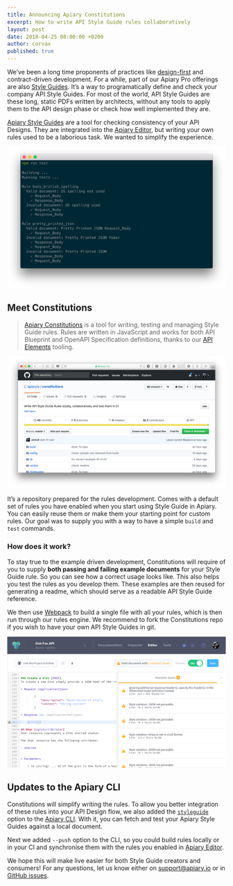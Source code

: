 ```yaml
---
title: Announcing Apiary Constitutions
excerpt: How to write API Style Guide rules collaboratively
layout: post
date: 2018-04-25 08:00:00 +0200
author: corvax
published: true
---
```


We’ve been a long time proponents of practices like [design-first](https://apiary.io/how-to-build-api) and contract-driven development. For a while, part of our Apiary Pro offerings are also [Style Guides](https://help.apiary.io/tools/style-guide/). It’s a way to programatically define and check your company API Style Guides. For most of the world, API Style Guides are these long, static PDFs written by architects, without any tools to apply them to the API design phase or check how well implemented they are.

[Apiary Style Guides](https://help.apiary.io/tools/style-guide/) are a tool for checking consistency of your API Designs. They are integrated into the [Apiary Editor](https://help.apiary.io/tools/apiary-editor/), but writing your own rules used to be a laborious task. We wanted to simplify the experience.

![Constitutions test runner](/images/2018-04-25-Constitutions/constitutions-test.png)

## Meet Constitutions
> [Apiary Constitutions](https://github.com/apiaryio/constitutions) is a tool for writing, testing and managing Style Guide rules. Rules are written in JavaScript and works for both API Blueprint and OpenAPI Specification definitions, thanks to our [API Elements](http://apielements.org/) tooling.

[![Apiary Constitutions repository](/images/2018-04-25-Constitutions/constitutions-repo.png)](https://github.com/apiaryio/constitutions)

It’s a repository prepared for the rules development. Comes with a default set of rules you have enabled when you start using Style Guide in Apiary. You can easily reuse them or make them your starting point for custom rules. Our goal was to supply you with a way to have a simple `build` and `test` commands.

### How does it work?
To stay true to the example driven development, Constitutions will require of you to supply **both passing and failing example documents** for your Style Guide rule. So you can see how a correct usage looks like. This also helps you test the rules as you develop them. These examples are then reused for generating a readme, which should serve as a readable API Style Guide reference.

We then use [Webpack](https://webpack.js.org) to build a single file with all your rules, which is then run through our rules engine. We recommend to fork the Constitutions repo if you wish to have your own API Style Guides in git.

![Apiary Style Guide](/images/2018-04-25-Constitutions/apiary-style-guide.png)

## Updates to the Apiary CLI
Constitutions will simplify writing the rules. To allow you better integration of these rules into your API Design flow, we also added the [`styleguide`](https://help.apiary.io/tools/apiary-cli/#using-apiary-style-guide) option to the [Apiary CLI](https://github.com/apiaryio/apiary-client). With it, you can fetch and test your Apiary Style Guides against a local document. 

Next we added `--push` option to the CLI, so you could build rules locally or in your CI and synchronise them with the rules you enabled in [Apiary Editor](https://help.apiary.io/tools/apiary-editor/).

We hope this will make live easier for both Style Guide creators and consumers! For any questions, let us know either on [support@apiary.io](mailto:support@apiary.io) or in [GitHub issues](https://github.com/apiaryio/constitutions/issues).
